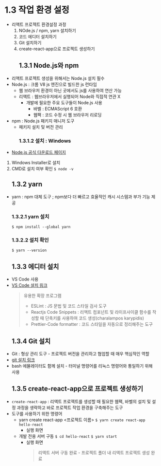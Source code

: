 <h1 id="13-작업-환경-설정">1.3 작업 환경 설정</h1>
<ul>
<li>리액트 프로젝트 환경설정 과정<ol>
<li>NOde.js / npm, yarn 설치하기</li>
<li>코드 에디터 설치하기</li>
<li>Git 설치하기</li>
<li>create-react-app으로 프로젝트 생성하기<h2 id="131-nodejs와-npm">1.3.1 Node.js와 npm</h2>
</li>
</ol>
</li>
<li>리액트 프로젝트 생성을 위해서는 Node.js 설치 필수</li>
<li>Node.js : 크롬 V8 js 엔진으로 빌드한 js 런타임<ul>
<li>웹 브라우저 환경이 아닌 곳에서도 js를 사용하여 연산 가능</li>
<li>리액트 : 웹브라우저에서 실행되어 Node와 직접적 연관 X<ul>
<li>개발에 필요한 주요 도구들이 Node.js 사용<ul>
<li>바벨 : ECMAScript 6 호환</li>
<li>웹팩 : 코드 수정 시 웹 브라우저 리로딩</li>
</ul>
</li>
</ul>
</li>
</ul>
</li>
<li>npm : Node.js 패키지 매니저 도구<ul>
<li>패키지 설치 및 버전 관리<h3 id="1312-설치--windows">1.3.1.2 설치 : Windows</h3>
</li>
</ul>
</li>
<li><a href="https://nodejs.org/ko/download/">Node.js 공식 다운로드 페이지</a></li>
</ul>
<ol>
<li>Windows Installer로 설치
<img alt="" src="https://velog.velcdn.com/images/junhyeok020630/post/bdfd8c5e-e3c9-402c-a8ad-d5542a61e21e/image.png" /></li>
<li>CMD로 설치 여부 확인
<code>$ node -v</code><h2 id="132-yarn">1.3.2 yarn</h2>
</li>
</ol>
<ul>
<li>yarn : npm 대체 도구 ; npm보다 더 빠르고 효율적인 캐시 시스템과 부가 기능 제공<h3 id="1321-yarn-설치">1.3.2.1 yarn 설치</h3>
<code>$ npm install --global yarn</code><h3 id="1322-설치-확인">1.3.2.2 설치 확인</h3>
<code>$ yarn --version</code><h2 id="133-에디터-설치">1.3.3 에디터 설치</h2>
</li>
<li>VS Code 사용</li>
<li><a href="https://code.visualstudio.com/Download">VS Code 설치 링크</a><blockquote>
<p>유용한 확장 프로그램</p>
<ul>
<li>ESLint : JS 문법 및 코드 스타일 검사 도구</li>
<li>Reactjs Code Snippets : 리액트 컴포넌트 및 라이프사이클 함수를 작성할 때 단축키를 사용하여 코드 생성(charalampos karypidis)</li>
<li>Prettier-Code formatter : 코드 스타일을 자동으로 정리해주는 도구</li>
</ul>
</blockquote>
<h2 id="134-git-설치">1.3.4 Git 설치</h2>
</li>
<li>Git : 형상 관리 도구 - 프로젝트 버전을 관리하고 협업할 때 매우 핵심적인 역할</li>
<li><a href="https://git-scm.com/download">git 설치 링크</a></li>
<li>bash 에뮬레이터도 함께 설치 - 터미널 명령어를 리눅스 명령어와 통일하기 위해 사용<h2 id="135-create-react-app으로-프로젝트-생성하기">1.3.5 create-react-app으로 프로젝트 생성하기</h2>
</li>
<li><code>create-react-app</code> : 리액트 프로젝트를 생성할 때 필요한 웹팩, 바벨의 설치 및 설정 과정을 생략하고 바로 프로젝트 작업 환경을 구축해주는 도구</li>
<li>도구를 사용하기 위한 명령어<ul>
<li>yarn create react-app &lt;프로젝트 이름&gt;
<code>$ yarn create react-app hello-react</code><ul>
<li>실행 화면
<img alt="" src="https://velog.velcdn.com/images/junhyeok020630/post/a5a0a24e-a448-4e78-8c08-96bcfaffef3e/image.png" /></li>
</ul>
</li>
<li>개발 전용 서버 구동
<code>$ cd hello-react</code>
<code>$ yarn start</code><ul>
<li>실행 화면
<img alt="" src="https://velog.velcdn.com/images/junhyeok020630/post/ebd65d9d-ee84-4151-933e-eaaaa1d5c4b3/image.png" />
<img alt="" src="https://velog.velcdn.com/images/junhyeok020630/post/216f5b06-49df-417e-8f14-10771a630b4f/image.png" /><blockquote>
<p>리액트 서버 구동 완료 - 프로젝트 폴더 내 리액트 프로젝트 생성 완료</p>
</blockquote>
</li>
</ul>
</li>
</ul>
</li>
</ul>